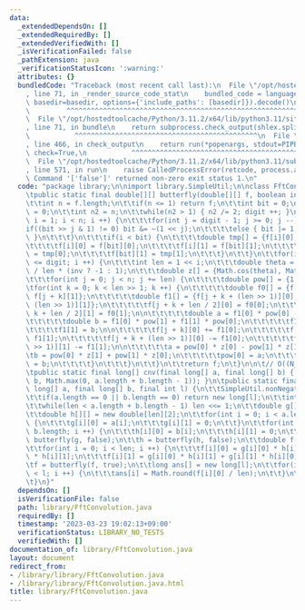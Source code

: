 ```yaml
---
data:
  _extendedDependsOn: []
  _extendedRequiredBy: []
  _extendedVerifiedWith: []
  _isVerificationFailed: false
  _pathExtension: java
  _verificationStatusIcon: ':warning:'
  attributes: {}
  bundledCode: "Traceback (most recent call last):\n  File \"/opt/hostedtoolcache/Python/3.11.2/x64/lib/python3.11/site-packages/onlinejudge_verify/documentation/build.py\"\
    , line 71, in _render_source_code_stat\n    bundled_code = language.bundle(stat.path,\
    \ basedir=basedir, options={'include_paths': [basedir]}).decode()\n          \
    \         ^^^^^^^^^^^^^^^^^^^^^^^^^^^^^^^^^^^^^^^^^^^^^^^^^^^^^^^^^^^^^^^^^^^^^^^^^^^^^^^^^\n\
    \  File \"/opt/hostedtoolcache/Python/3.11.2/x64/lib/python3.11/site-packages/onlinejudge_verify/languages/user_defined.py\"\
    , line 71, in bundle\n    return subprocess.check_output(shlex.split(command))\n\
    \           ^^^^^^^^^^^^^^^^^^^^^^^^^^^^^^^^^^^^^^^^^^^^^\n  File \"/opt/hostedtoolcache/Python/3.11.2/x64/lib/python3.11/subprocess.py\"\
    , line 466, in check_output\n    return run(*popenargs, stdout=PIPE, timeout=timeout,\
    \ check=True,\n           ^^^^^^^^^^^^^^^^^^^^^^^^^^^^^^^^^^^^^^^^^^^^^^^^^^^^^^^^^\n\
    \  File \"/opt/hostedtoolcache/Python/3.11.2/x64/lib/python3.11/subprocess.py\"\
    , line 571, in run\n    raise CalledProcessError(retcode, process.args,\nsubprocess.CalledProcessError:\
    \ Command '['false']' returned non-zero exit status 1.\n"
  code: "package library;\n\nimport library.SimpleUtil;\n\nclass FftConvolution {\n\
    \tpublic static final double[][] butterfly(double[][] f, boolean inv){ // O(NlogN)\n\
    \t\tint n = f.length;\n\t\tif(n <= 1) return f;\n\t\tint bit = 0;\n\t\tint digit\
    \ = 0;\n\t\tint n2 = n;\n\t\twhile(n2 > 1) { n2 /= 2; digit ++; }\n\t\tfor(int\
    \ i = 1; i < n; i ++) {\n\t\t\tfor(int j = digit - 1; j >= 0; j --) {\n\t\t\t\t\
    if((bit >> j & 1) != 0) bit &= ~(1 << j);\n\t\t\t\telse { bit |= 1 << j; break;\
    \ }\n\t\t\t}\n\t\t\tif(i < bit) {\n\t\t\t\tdouble tmp[] = {f[i][0], f[i][1]};\n\
    \t\t\t\tf[i][0] = f[bit][0];\n\t\t\t\tf[i][1] = f[bit][1];\n\t\t\t\tf[bit][0]\
    \ = tmp[0];\n\t\t\t\tf[bit][1] = tmp[1];\n\t\t\t}\n\t\t}\n\t\tfor(int i = 1; i\
    \ <= digit; i ++) {\n\t\t\tint len = 1 << i;\n\t\t\tdouble theta = 2.0 * Math.PI\
    \ / len * (inv ? -1 : 1);\n\t\t\tdouble z[] = {Math.cos(theta), Math.sin(theta)};\n\
    \t\t\tfor(int j = 0; j < n; j += len) {\n\t\t\t\tdouble pow[] = {1, 0};\n\t\t\t\
    \tfor(int k = 0; k < len >> 1; k ++) {\n\t\t\t\t\tdouble f0[] = {f[j + k][0],\
    \ f[j + k][1]};\n\t\t\t\t\tdouble f1[] = {f[j + k + (len >> 1)][0], f[j + k +\
    \ (len >> 1)][1]};\n\t\t\t\t\tf[j + k + len / 2][0] = f0[0];\n\t\t\t\t\tf[j +\
    \ k + len / 2][1] = f0[1];\n\n\t\t\t\t\tdouble a = f1[0] * pow[0] - f1[1] * pow[1];\n\
    \t\t\t\t\tdouble b = f1[0] * pow[1] + f1[1] * pow[0];\n\t\t\t\t\tf1[0] = a;\n\t\
    \t\t\t\tf1[1] = b;\n\n\t\t\t\t\tf[j + k][0] += f1[0];\n\t\t\t\t\tf[j + k][1] +=\
    \ f1[1];\n\t\t\t\t\tf[j + k + (len >> 1)][0] -= f1[0];\n\t\t\t\t\tf[j + k + (len\
    \ >> 1)][1] -= f1[1];\n\n\t\t\t\t\ta = pow[0] * z[0] - pow[1] * z[1];\n\t\t\t\t\
    \tb = pow[0] * z[1] + pow[1] * z[0];\n\t\t\t\t\tpow[0] = a;\n\t\t\t\t\tpow[1]\
    \ = b;\n\t\t\t\t}\n\t\t\t}\n\t\t}\n\t\treturn f;\n\t}\n\n\t// O((N_1+N_2)log(N_1+N_2))\n\
    \tpublic static final long[] cnv(final long[] a, final long[] b) { return cnv(a,\
    \ b, Math.max(0, a.length + b.length - 1)); }\n\tpublic static final long[] cnv(final\
    \ long[] a, final long[] b, final int l) {\n\t\tSimpleUtil.nonNegativeCheck(l);\n\
    \t\tif(a.length == 0 || b.length == 0) return new long[l];\n\t\tint len = 1;\n\
    \t\twhile(len < a.length + b.length - 1) len <<= 1;\n\t\tdouble g[][] = new double[len][2];\n\
    \t\tdouble h[][] = new double[len][2];\n\t\tfor(int i = 0; i < a.length; i ++)\
    \ {\n\t\t\tg[i][0] = a[i];\n\t\t\tg[i][1] = 0;\n\t\t}\n\t\tfor(int i = 0; i <\
    \ b.length; i ++) {\n\t\t\th[i][0] = b[i];\n\t\t\th[i][1] = 0;\n\t\t}\n\t\tg =\
    \ butterfly(g, false);\n\t\th = butterfly(h, false);\n\t\tdouble f[][] = new double[len][2];\n\
    \t\tfor(int i = 0; i < len; i ++) {\n\t\t\tf[i][0] = g[i][0] * h[i][0] - g[i][1]\
    \ * h[i][1];\n\t\t\tf[i][1] = g[i][0] * h[i][1] + g[i][1] * h[i][0];\n\t\t}\n\t\
    \tf = butterfly(f, true);\n\t\tlong ans[] = new long[l];\n\t\tfor(int i = 0; i\
    \ < l; i ++) {\n\t\t\tans[i] = Math.round(f[i][0] / len);\n\t\t}\n\t\treturn ans;\n\
    \t}\n}"
  dependsOn: []
  isVerificationFile: false
  path: library/FftConvolution.java
  requiredBy: []
  timestamp: '2023-03-23 19:02:13+09:00'
  verificationStatus: LIBRARY_NO_TESTS
  verifiedWith: []
documentation_of: library/FftConvolution.java
layout: document
redirect_from:
- /library/library/FftConvolution.java
- /library/library/FftConvolution.java.html
title: library/FftConvolution.java
---
```

